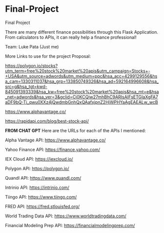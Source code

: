 # Final-Project
Final Project

There are many different finance possibilities through this Flask Application. From calculators to APIs, it can really help a finance professional!


Team: Luke Pata (Just me)

More Links to use for the project Proposal:

https://polygon.io/stocks?utm_term=free%20stock%20market%20apis&utm_campaign=Stocks+-+USA&utm_source=adwords&utm_medium=ppc&hsa_acc=4299129556&hsa_cam=1330311037&hsa_grp=133850749326&hsa_ad=592164996608&hsa_src=g&hsa_tgt=kwd-845091393339&hsa_kw=free%20stock%20market%20apis&hsa_mt=e&hsa_net=adwords&hsa_ver=3&gclid=Cj0KCQjw27mhBhC9ARIsAIFsETGIaXgFA7aDF9bQ-Ti_qwu0XXz4jQwdmbGnhQxQAafxjpnZ2HjWPHYaAgEAEALw_wcB

https://www.alphavantage.co/

https://rapidapi.com/blog/best-stock-api/


**FROM CHAT GPT**
Here are the URLs for each of the APIs I mentioned:

Alpha Vantage API: https://www.alphavantage.co/

Yahoo Finance API: https://finance.yahoo.com/

IEX Cloud API: https://iexcloud.io/

Polygon API: https://polygon.io/

Quandl API: https://www.quandl.com/

Intrinio API: https://intrinio.com/

Tiingo API: https://www.tiingo.com/

FRED API: https://fred.stlouisfed.org/

World Trading Data API: https://www.worldtradingdata.com/

Financial Modeling Prep API: https://financialmodelingprep.com/
